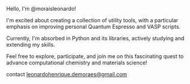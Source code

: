  Hello, I'm @moraisleonardo!
 
I'm excited about creating a collection of utility tools, with a particular emphasis on improving personal Quantum Espresso and VASP scripts.

Currently, I'm absorbed in Python and its libraries, actively studying and extending my skills. 

Feel free to explore, participate, and join me on this fascinating quest to advance computational chemistry and materials science! 

contact leonardohenrique.demoraes@gmail.com

